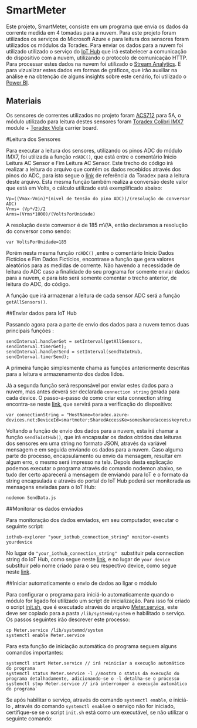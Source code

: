 # SmartMeter

Este projeto, SmartMeter, consiste em um programa que envia os dados da corrente medida em 4 tomadas para a nuvem. Para este projeto foram utilizados os serviços do Microsoft Azure e para leitura dos sensores foram utilizados os módulos da Toradex.
Para enviar os dados para a nuvem foi utilizado utilizado o serviço do [IoT Hub](https://azure.microsoft.com/pt-br/services/iot-hub/) que irá estabelecer a comunicação do dispositivo com a nuvem, utilizando o protocolo de comunicação HTTP. Para processar estes dados na nuvem foi utilizado o [Stream Analytics](https://azure.microsoft.com/pt-pt/services/stream-analytics/).  E para vizualizar estes dados em formas de gráficos, que irão auxiliar na análise e na obtenção de alguns insights sobre este cenário, foi utilizado o [Power BI](https://powerbi.microsoft.com/pt-br/).

## Materiais

Os sensores de correntes utilizados no projeto foram [ACS712](http://img.filipeflop.com/files/download/Datasheet_ACS712.pdf) para 5A, o módulo utilizado para leitura destes sensores foram [Toradex Colibri IMX7](http://developer.toradex.com/products/colibri-imx7)  module + [Toradex Viola](http://developer.toradex.com/products/viola-carrier-board) carrier board.
 

#Leitura dos Sensores 

Para executar a leitura dos sensores, utilizando os pinos ADC do módulo IMX7, foi utilizada a função `rdADC()`, que está entre o comentário Inicio Leitura AC Sensor e Fim Leitura AC Sensor. Este trecho do código irá realizar a leitura do arquivo que contém os dados recebidos através dos pinos do ADC, para isto segue o  [link](http://developer.toradex.com/knowledge-base/adc-(linux)#Colibri_iMX7) de referência da Toradex para a leitura deste arquivo. Esta mesma função também realiza a conversão deste valor que está em Volts, o cálculo utilizado está exemplificado abaixo: 

    Vp=((Vmax-Vmin)*(nivel de tensão do pino ADC))/(resolução do conversor ADC)
    Vrms= (Vp*√2)/2 
    Arms=(Vrms*1000)/(VoltsPorUnidade)

A resolução deste conversor é de 185 mV/A, então declaramos a resolução do conversor como sendo:

    var VoltsPorUnidade=185
 
Porém nesta mesma função `rdADC()` ,entre o comentário Inicio Dados Fictícios e Fim Dados Fictícios, encontrase a função que gera valores aleatórios para as medidas de corrente. Não havendo a necessidade de leitura do ADC caso a finalidade do seu programa for somente enviar dados para a nuvem, e para isto será somente comentar o trecho anterior, de leitura do ADC, do código.

A função que irá armazenar a leitura de cada sensor ADC será a função `getAllSensors()`.

##Enviar dados para IoT Hub 

Passando agora para a parte de envio dos dados para a nuvem temos duas principais funções : 

    sendInterval.handlerGet = setInterval(getAllSensors, sendInterval.timerGet);
    sendInterval.handlerSend = setInterval(sendToIotHub, sendInterval.timerSend);

A primeira função simplesmente chama as funções anteriormente descritas para a leitura e armazenamento dos dados lidos. 

Já a segunda função será responsável por enviar estes dados para a nuvem, mas antes deverá ser declarada `connection string` gerada para cada device. O passo-a-passo de como criar esta connection string encontra-se neste [link](), que servirá para a verificação do dispositivo:

    var connectionString = "HostName=toradex.azure-devices.net;DeviceId=smartmeter;SharedAccessKe=somesharedaccesskeyreturned"

Voltando a função de envio dos dados para a nuvem, esta irá chamar a função `sendToIotHub()`, que irá encapsular os dados obtidos das leituras dos sensores em uma string no formato JSON, através da variável mensagem e em seguida enviando os dados para a nuvem. Caso alguma parte do processo, encapsulamento ou envio da mensagem, resultar em algum erro, o mesmo será impresso na tela. Depois desta explicação podemos executar o programa através do comando nodemon abaixo, se tudo der certo aparecerá a mensagem de enviando para IoT e o formato da string encapsulada e através do portal do IoT Hub poderá ser monitorada as mensagens enviadas para o IoT Hub: 

    nodemon SendData.js


##Monitorar os dados enviados

Para monitoração dos dados enviados, em seu computador, executar o seguinte script:

    iothub-explorer "your_iothub_connection_string" monitor-events yourdevice  

No lugar de `"your_iothub_connection_string" ` substituir pela connection string do IoT Hub, como segue neste [link](), e no lugar de `your device` substituir pelo nome criado para o seu respectivo device, como segue neste [link]().

##Iniciar automaticamente o envio de dados ao ligar o módulo 

Para configurar o programa para iniciá-lo automaticamente quando o módulo for ligado foi utilizado um script de inicialização. Para isso foi criado o script [init.sh](https://github.com/heloisajunqueira/SmartMeter/blob/master/init.sh), que é executado através do arquivo [Meter.service](https://github.com/heloisajunqueira/SmartMeter/blob/master/Meter.service), este deve ser copiado para a pasta `/lib/systemd/system` e habilitado o serviço. Os passos seguintes irão descrever este processo: 

    cp Meter.service /lib/systemmd/system
    systemctl enable Meter.service 

Para esta função de iniciação automática do programa seguem alguns comandos importantes: 

    systemctl start Meter.service // irá reiniciar a execução automático do programa
    systemctl status Meter.service -l //mostra o status da execução do programa detalhadamente, adicionando-se o -l detalha-se o processo 
    systemctl stop Meter.service // irá interromper a execução automático do programa`

Se após habilitar o serviço, através do comando `systemctl emable`, e iniciá-lo , através do comando `systemctl enable`e o serviço não for iniciado, certifique-se se o script `init.sh` está como um executável, se não utilizar o seguinte comando:

    

